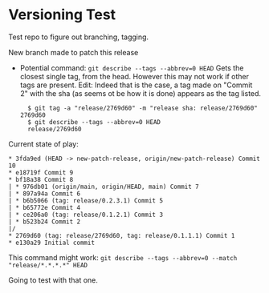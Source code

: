 # Versioning Test

Test repo to figure out branching, tagging.

New branch made to patch this release

- Potential command: `git describe --tags --abbrev=0 HEAD`
  Gets the closest single tag, from the head. However this may not work if other tags are present.
  Edit: Indeed that is the case, a tag made on "Commit 2" with the sha (as seems ot be how it is done) appears as the tag listed.

  ```shell
    $ git tag -a "release/2769d60" -m "release sha: release/2769d60" 2769d60
    $ git describe --tags --abbrev=0 HEAD
    release/2769d60
  ```

Current state of play:

```shell
* 3fda9ed (HEAD -> new-patch-release, origin/new-patch-release) Commit 10
* e18719f Commit 9
* bf18a38 Commit 8
| * 976db01 (origin/main, origin/HEAD, main) Commit 7
| * 897a94a Commit 6
| * b6b5066 (tag: release/0.2.3.1) Commit 5
| * b65772e Commit 4
| * ce206a0 (tag: release/0.1.2.1) Commit 3
| * b523b24 Commit 2
|/
* 2769d60 (tag: release/2769d60, tag: release/0.1.1.1) Commit 1
* e130a29 Initial commit
```

This command might work: `git describe --tags --abbrev=0 --match "release/*.*.*.*" HEAD`

Going to test with that one.
